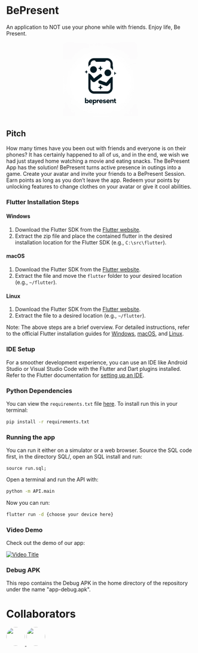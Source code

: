 # BePresent

An application to NOT use your phone while with friends. Enjoy life, Be Present.

<p align="center">
  <img src="./logo.png" alt="Logo" width="200"/>
</p>

## Pitch

How many times have you been out with friends and everyone is on their phones? It has certainly happened to all of us, and in the end, we wish we had just stayed home watching a movie and eating snacks. The BePresent App has the solution! BePresent turns active presence in outings into a game. Create your avatar and invite your friends to a BePresent Session. Earn points as long as you don’t leave the app. Redeem your points by unlocking features to change clothes on your avatar or give it cool abilities.


### Flutter Installation Steps

#### Windows
1. Download the Flutter SDK from the [Flutter website](https://flutter.dev/docs/get-started/install/windows).
2. Extract the zip file and place the contained flutter in the desired installation location for the Flutter SDK (e.g., `C:\src\flutter`).

#### macOS
1. Download the Flutter SDK from the [Flutter website](https://flutter.dev/docs/get-started/install/macos).
2. Extract the file and move the `flutter` folder to your desired location (e.g., `~/flutter`).

#### Linux
1. Download the Flutter SDK from the [Flutter website](https://flutter.dev/docs/get-started/install/linux).
2. Extract the file to a desired location (e.g., `~/flutter`).

Note: The above steps are a brief overview. For detailed instructions, refer to the official Flutter installation guides for [Windows](https://flutter.dev/docs/get-started/install/windows), [macOS](https://flutter.dev/docs/get-started/install/macos), and [Linux](https://flutter.dev/docs/get-started/install/linux).


### IDE Setup

For a smoother development experience, you can use an IDE like Android Studio or Visual Studio Code with the Flutter and Dart plugins installed. Refer to the Flutter documentation for [setting up an IDE](https://flutter.dev/docs/get-started/editor).

### Python Dependencies
You can view the `requirements.txt` file [here](./requirements.txt).
To install run this in your terminal:

```bash
pip install -r requirements.txt
```

### Running the app
You can run it either on a simulator or a web browser.
Source the SQL code first, in the directory SQL/, open an SQL install and run:

```MySQL
source run.sql;
```

Open a terminal and run the API with:

```bash
python -m API.main
```

Now you can run:

```bash
flutter run -d {choose your device here}
```

### Video Demo
Check out the demo of our app:

[![Video Title](https://i9.ytimg.com/vi/jRZzNs71zAE/mq1.jpg?sqp=CIDO8awG-oaymwEmCMACELQB8quKqQMa8AEB-AH-CYACogWKAgwIABABGGUgZShlMA8=&rs=AOn4CLBUcXE99Y_Hs0XZV0OIiGbgsOu5HA)](https://www.youtube.com/watch?v=jRZzNs71zAE "Video Title")


### Debug APK
This repo contains the Debug APK in the home directory of the repository under the name "app-debug.apk".


# Collaborators

<a href="https://github.com/terezann">
  <img src="https://avatars.githubusercontent.com/u/100274863?v=4" width="50" height="50" style="border-radius:50%">
</a>
<a href="https://github.com/ntua-el15074">
  <img src="https://avatars.githubusercontent.com/u/108369084?v=4" width="50" height="50" style="border-radius:50%">
</a>

